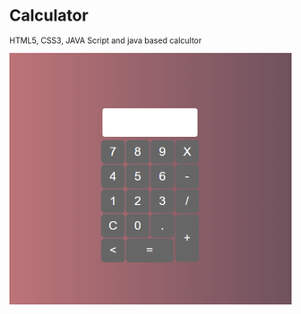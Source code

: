 # Calculator
HTML5, CSS3, JAVA Script and java based calcultor
 
<img src="https://github.com/SaminYeaser/Calculator/blob/master/Capture.PNG">
